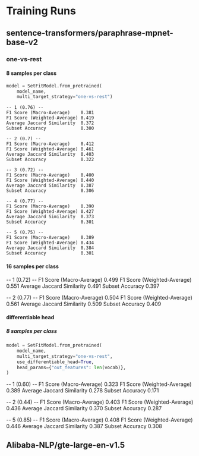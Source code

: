 # Training Runs

## sentence-transformers/paraphrase-mpnet-base-v2

### one-vs-rest 

#### 8 samples per class

```python
model = SetFitModel.from_pretrained(
    model_name,
    multi_target_strategy="one-vs-rest")
```

```text
-- 1 (0.76) --
F1 Score (Macro-Average)   	0.381
F1 Score (Weighted-Average)	0.419
Average Jaccard Similarity 	0.372
Subset Accuracy            	0.300

-- 2 (0.7) --
F1 Score (Macro-Average)   	0.412
F1 Score (Weighted-Average)	0.461
Average Jaccard Similarity 	0.403
Subset Accuracy            	0.322

-- 3 (0.72) --
F1 Score (Macro-Average)   	0.400
F1 Score (Weighted-Average)	0.440
Average Jaccard Similarity 	0.387
Subset Accuracy            	0.306

-- 4 (0.77) --
F1 Score (Macro-Average)   	0.390
F1 Score (Weighted-Average)	0.427
Average Jaccard Similarity 	0.373
Subset Accuracy            	0.301

-- 5 (0.75) --
F1 Score (Macro-Average)   	0.389
F1 Score (Weighted-Average)	0.434
Average Jaccard Similarity 	0.384
Subset Accuracy            	0.301
```


#### 16 samples per class

-- 1 (0.72) --
F1 Score (Macro-Average)   	0.499
F1 Score (Weighted-Average)	0.551
Average Jaccard Similarity 	0.491
Subset Accuracy            	0.397

-- 2 (0.77) --
F1 Score (Macro-Average)   	0.504
F1 Score (Weighted-Average)	0.561
Average Jaccard Similarity 	0.509
Subset Accuracy            	0.409


#### differentiable head

##### 8 samples per class

```python
model = SetFitModel.from_pretrained(
    model_name,
    multi_target_strategy="one-vs-rest",
    use_differentiable_head=True,
    head_params={"out_features": len(vocab)},
)
```

-- 1 (0.60) --
F1 Score (Macro-Average)   	0.323
F1 Score (Weighted-Average)	0.389
Average Jaccard Similarity 	0.278
Subset Accuracy            	0.171

-- 2 (0.44) --
F1 Score (Macro-Average)   	0.403
F1 Score (Weighted-Average)	0.436
Average Jaccard Similarity 	0.370
Subset Accuracy            	0.287

-- 5 (0.85) --
F1 Score (Macro-Average)   	0.408
F1 Score (Weighted-Average)	0.446
Average Jaccard Similarity 	0.387
Subset Accuracy            	0.308

## Alibaba-NLP/gte-large-en-v1.5
